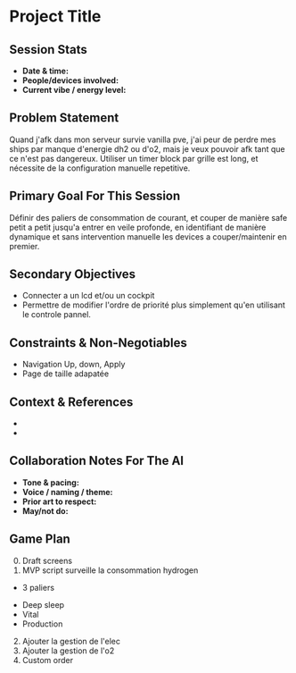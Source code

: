 # Project Title
## Session Stats
- **Date & time:** <!-- e.g., 2024-04-20 14:00 -->
- **People/devices involved:** 
- **Current vibe / energy level:** <!-- relaxed, focused, chaotic, etc. -->
## Problem Statement
Quand j'afk dans mon serveur survie vanilla pve, j'ai peur de perdre mes ships par manque d'energie dh2 ou d'o2, mais je veux pouvoir afk tant que ce n'est pas dangereux.
Utiliser un timer block par grille est long, et nécessite de la configuration manuelle repetitive.
## Primary Goal For This Session
Définir des paliers de consommation de courant, et couper de manière safe petit a petit jusqu'a entrer en veile profonde, en identifiant de manière dynamique et sans intervention manuelle les devices a couper/maintenir en premier.
## Secondary Objectives
- Connecter a un lcd et/ou un cockpit
- Permettre de modifier l'ordre de priorité plus simplement qu'en utilisant le controle pannel.
## Constraints & Non-Negotiables
- Navigation Up, down, Apply
- Page de taille adapatée
## Context & References
- <!-- Link or path to previous work, specs, tickets, docs -->
- <!-- Reminder of stack versions, environments, commands -->
## Collaboration Notes For The AI
- **Tone & pacing:** <!-- keep it chill, move fast, go deep, etc. -->
- **Voice / naming / theme:** <!-- naming conventions, inside jokes, aesthetic -->
- **Prior art to respect:** <!-- files/modules/patterns to keep aligned with -->
- **May/not do:** <!-- things the AI should avoid or is encouraged to try -->
## Game Plan
0. Draft screens
1. MVP script surveille la consommation hydrogen
- 3 paliers
* Deep sleep
* Vital
* Production
2. Ajouter la gestion de l'elec
3. Ajouter la gestion de l'o2
4. Custom order

